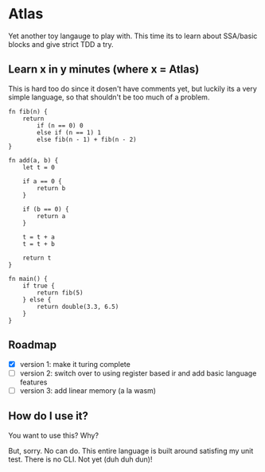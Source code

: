 # Atlas

Yet another toy langauge to play with. This time its to learn about SSA/basic
blocks and give strict TDD a try.

## Learn x in y minutes (where x = Atlas)

This is hard too do since it dosen't have comments yet, but luckily its a very
simple language, so that shouldn't be too much of a problem.

```
fn fib(n) {
    return
        if (n == 0) 0
        else if (n == 1) 1
        else fib(n - 1) + fib(n - 2)
}

fn add(a, b) {
    let t = 0

    if a == 0 {
        return b
    }

    if (b == 0) {
        return a
    }

    t = t + a
    t = t + b

    return t
}

fn main() {
    if true {
        return fib(5)
    } else {
        return double(3.3, 6.5)
    }
}
```

## Roadmap

- [x] version 1: make it turing complete
- [ ] version 2: switch over to using register based ir and add basic language
      features
- [ ] version 3: add linear memory (a la wasm)

## How do I use it?

You want to use this? Why?

But, sorry. No can do. This entire language is built around satisfing my unit
test. There is no CLI. Not yet (duh duh dun)!
